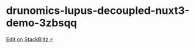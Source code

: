 # drunomics-lupus-decoupled-nuxt3-demo-3zbsqq

[Edit on StackBlitz ⚡️](https://stackblitz.com/edit/drunomics-lupus-decoupled-nuxt3-demo-3zbsqq)